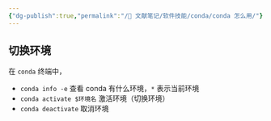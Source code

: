 ```yaml
---
{"dg-publish":true,"permalink":"/🌿 文献笔记/软件技能/conda/conda 怎么用/"}
---
```



## 切换环境

在 `conda` 终端中，

- `conda info -e` 查看 conda 有什么环境，`*` 表示当前环境
- `conda activate $环境名` 激活环境（切换环境）
- `conda deactivate` 取消环境